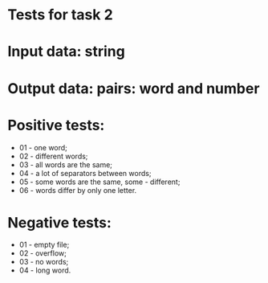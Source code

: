 # Tests for task 2

# Input data: string

# Output data: pairs: word and number

# Positive tests:

- 01 - one word;
- 02 - different words;
- 03 - all words are the same;
- 04 - a lot of separators between words;
- 05 - some words are the same, some - different;
- 06 - words differ by only one letter.

# Negative tests:

- 01 - empty file;
- 02 - overflow;
- 03 - no words;
- 04 - long word.
